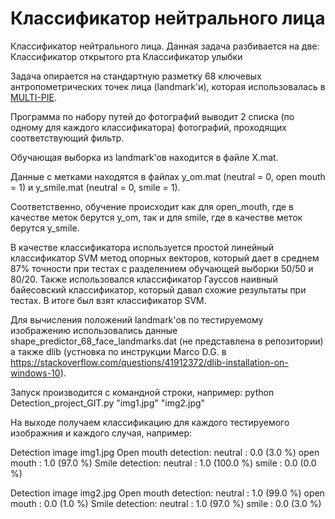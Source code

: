 Классификатор нейтрального лица
=====================
Классификатор нейтрального лица. Данная задача разбивается на две:
Классификатор открытого рта
Классификатор улыбки

Задача опирается на стандартную разметку 68 ключевых антропометрических точек лица (landmark'и), которая использовалась в [MULTI-PIE](https://www.ncbi.nlm.nih.gov/pmc/articles/PMC2873597/). 

Программа по набору путей до фотографий выводит 2 списка (по одному для каждого классификатора) фотографий, проходящих соответствующий фильтр.

Обучающая выборка из landmark'ов находится в файле X.mat.

Данные с метками находятся в файлах y_om.mat (neutral = 0, open mouth = 1) и y_smile.mat (neutral = 0, smile = 1).

Соответственно, обучение происходит как для open_mouth, где в качестве меток берутся y_om, так и для smile, где в качестве меток берутся y_smile.

В качестве классификатора используется простой линейный классификатор SVM метод опорных векторов, который дает в среднем 87% точности при тестах с разделением обучающей выборки 50/50 и 80/20. Также использовался классификатор Гауссов наивный байесовский классификатор, который давал схожие результаты при тестах. В итоге был взят классификатор SVM.

Для вычисления положений landmark'ов по тестируемому изображению использовались данные shape_predictor_68_face_landmarks.dat (не представлена в репозитории) а также dlib (устновка по инструкции Marco D.G. в https://stackoverflow.com/questions/41912372/dlib-installation-on-windows-10).

Запуск производится с командной строки, например:
python Detection_project_GIT.py "img1.jpg" "img2.jpg"

На выходе получаем классификацию для каждого тестируемого изображния и каждого случая, например:

Detection image  img1.jpg
Open mouth detection:
neutral : 0.0 (3.0 %)
open mouth : 1.0 (97.0 %)
Smile detection:
neutral : 1.0 (100.0 %)
smile : 0.0 (0.0 %)

Detection image  img2.jpg
Open mouth detection:
neutral : 1.0 (99.0 %)
open mouth : 0.0 (1.0 %)
Smile detection:
neutral : 1.0 (97.0 %)
smile : 0.0 (3.0 %)
